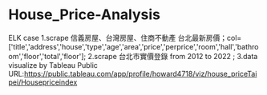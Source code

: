 # House_Price-Analysis
ELK case
1.scrape 信義房屋、台灣房屋、住商不動產 台北最新房價；col=['title','address','house','type','age','area','price','perprice','room','hall','bathroom','floor','total','floor'];
2.scrape 台北市實價登錄 from 2012 to 2022 ; 
3.data visualize by Tableau Public URL:https://public.tableau.com/app/profile/howard4718/viz/house_priceTaipei/Housepriceindex
